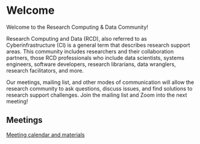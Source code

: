 # Welcome

Welcome to the Research Computing & Data Community!

Research Computing and Data (RCD), also referred to as Cyberinfrastructure (CI) is a general term that describes research support areas. This community includes researchers and their collaboration partners, those RCD professionals who include data scientists, systems engineers, software developers, research librarians, data wranglers, research facilitators, and more.

Our meetings, mailing list, and other modes of communication will allow the research community to ask questions, discuss issues, and find solutions to research support challenges. Join the mailing list and Zoom into the next meeting!

## Meetings

[Meeting calendar and materials](/meetings/)
